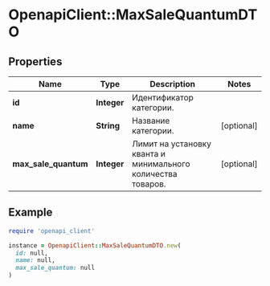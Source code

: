 # OpenapiClient::MaxSaleQuantumDTO

## Properties

| Name | Type | Description | Notes |
| ---- | ---- | ----------- | ----- |
| **id** | **Integer** | Идентификатор категории. |  |
| **name** | **String** | Название категории. | [optional] |
| **max_sale_quantum** | **Integer** | Лимит на установку кванта и минимального количества товаров. | [optional] |

## Example

```ruby
require 'openapi_client'

instance = OpenapiClient::MaxSaleQuantumDTO.new(
  id: null,
  name: null,
  max_sale_quantum: null
)
```

